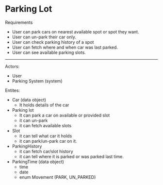 # Parking Lot

Requirements

- User can park cars on nearest available spot or spot they want.
- User can un-park their car only.
- User can check parking history of a spot 
- User can fetch where and when car was last parked.
- User can see available parking slots.


<hr/>

Actors:
- User
- Parking System (system)

Entites:
- Car (data object)
  - It holds details of the car
- Parking lot
  - It can park a car on available or provided slot
  - it can un-park
  - it can fetch available slots
- Slot
  - it can tell what car it holds
  - it can park/un-park car on it.
- ParkingHistory
  - it can fetch car/slot history
  - it can tell where it is parked or was parked last time.
- ParkingTime (data object)
  - time
  - date
  - enum Movement (PARK, UN_PARKED)

